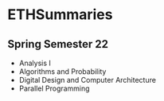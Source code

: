 # ETHSummaries
## Spring Semester 22
- Analysis I
- Algorithms and Probability
- Digital Design and Computer Architecture
- Parallel Programming
